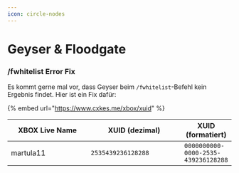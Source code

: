 ```yaml
---
icon: circle-nodes
---
```


# Geyser & Floodgate

### /fwhitelist Error Fix

Es kommt gerne mal vor, dass Geyser beim `/fwhitelist`-Befehl kein Ergebnis findet. Hier ist ein Fix dafür:

{% embed url="https://www.cxkes.me/xbox/xuid" %}

<table><thead><tr><th width="177">XBOX Live Name</th><th width="204">XUID (dezimal)</th><th>XUID (formatiert)</th></tr></thead><tbody><tr><td>martula11</td><td><code>2535439236128288</code></td><td><code>0000000000-0000-2535-439236128288</code></td></tr></tbody></table>

